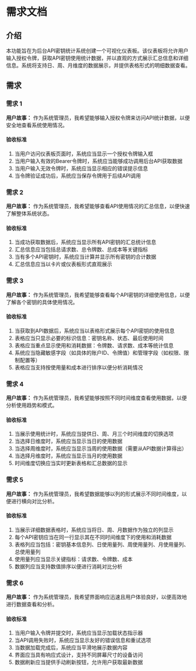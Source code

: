# 需求文档

## 介绍

本功能旨在为后台API密钥统计系统创建一个可视化仪表板。该仪表板将允许用户输入授权令牌，获取API密钥使用统计数据，并以直观的方式展示汇总信息和详细信息。系统将支持日、周、月维度的数据展示，并提供表格形式的明细数据查看。

## 需求

### 需求 1

**用户故事：** 作为系统管理员，我希望能够输入授权令牌来访问API统计数据，以便安全地查看系统使用情况。

#### 验收标准

1. 当用户访问仪表板页面时，系统应当显示一个授权令牌输入框
2. 当用户输入有效的Bearer令牌时，系统应当能够成功调用后台API获取数据
3. 当用户输入无效令牌时，系统应当显示相应的错误提示信息
4. 当令牌验证成功后，系统应当保存令牌用于后续API调用

### 需求 2

**用户故事：** 作为系统管理员，我希望能够查看API使用情况的汇总信息，以便快速了解整体系统状态。

#### 验收标准

1. 当成功获取数据后，系统应当显示所有API密钥的汇总统计信息
2. 汇总信息应当包括总请求数、总令牌数、总成本等关键指标
3. 当有多个API密钥时，系统应当计算并显示所有密钥的合计数据
4. 汇总信息应当以卡片或仪表板形式直观展示

### 需求 3

**用户故事：** 作为系统管理员，我希望能够查看每个API密钥的详细使用信息，以便了解各个密钥的具体使用情况。

#### 验收标准

1. 当获取到API数据后，系统应当以表格形式展示每个API密钥的使用信息
2. 表格应当只显示必要的标识信息：密钥名称、状态、最后使用时间
3. 表格应当重点显示使用和消耗数据：令牌数、请求数、成本等统计信息
4. 系统应当隐藏敏感字段（如具体的账户ID、令牌值）和管理字段（如权限、限制配置等）
5. 表格应当支持按使用量和成本进行排序以便分析消耗情况

### 需求 4

**用户故事：** 作为系统管理员，我希望能够按照不同时间维度查看使用数据，以便分析使用趋势和模式。

#### 验收标准

1. 当展示使用统计时，系统应当提供日、周、月三个时间维度的切换选项
2. 当选择日维度时，系统应当显示当日的使用数据
3. 当选择周维度时，系统应当显示当周的使用数据（需要从API数据计算得出）
4. 当选择月维度时，系统应当显示当月的使用数据
5. 时间维度切换应当实时更新表格和汇总数据的显示

### 需求 5

**用户故事：** 作为系统管理员，我希望数据能够以列的形式展示不同时间维度，以便进行横向对比分析。

#### 验收标准

1. 当展示详细数据表格时，系统应当将日、周、月数据作为独立的列显示
2. 每个API密钥应当在同一行显示其在不同时间维度下的使用和消耗数据
3. 表格列应当包括：密钥基本信息列、日使用量列、周使用量列、月使用量列、总使用量列
4. 使用量列应当显示关键指标：请求数、令牌数、成本
5. 数据列应当支持数值排序以便进行消耗对比分析

### 需求 6

**用户故事：** 作为系统管理员，我希望界面响应迅速且用户体验良好，以便高效地进行数据查看和分析。

#### 验收标准

1. 当用户输入令牌并提交时，系统应当显示加载状态指示器
2. 当API调用失败时，系统应当显示友好的错误信息和重试选项
3. 当数据加载完成后，系统应当平滑地展示数据内容
4. 界面应当具有响应式设计，支持不同屏幕尺寸的设备访问
5. 数据刷新应当提供手动刷新按钮，允许用户获取最新数据